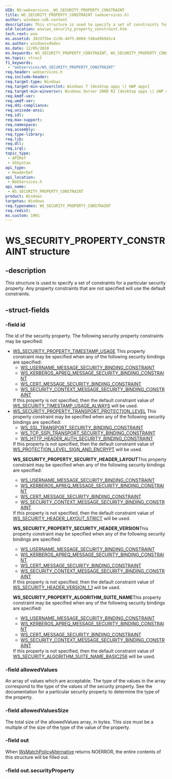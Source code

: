 ```yaml
---
UID: NS:webservices._WS_SECURITY_PROPERTY_CONSTRAINT
title: WS_SECURITY_PROPERTY_CONSTRAINT (webservices.h)
author: windows-sdk-content
description: This structure is used to specify a set of constraints for a particular security property. Any property constraints that are not specified will use the default constraints.
old-location: wsw\ws_security_property_constraint.htm
tech.root: wsw
ms.assetid: 382d75be-2c56-44f5-8069-740ad9b9d1c4
ms.author: windowssdkdev
ms.date: 12/05/2018
ms.keywords: WS_SECURITY_PROPERTY_CONSTRAINT, WS_SECURITY_PROPERTY_CONSTRAINT structure [Web Services for Windows], webservices/WS_SECURITY_PROPERTY_CONSTRAINT, wsw.ws_security_property_constraint
ms.topic: struct
f1_keywords: 
 - "webservices/WS_SECURITY_PROPERTY_CONSTRAINT"
req.header: webservices.h
req.include-header: 
req.target-type: Windows
req.target-min-winverclnt: Windows 7 [desktop apps \| UWP apps]
req.target-min-winversvr: Windows Server 2008 R2 [desktop apps \| UWP apps]
req.kmdf-ver: 
req.umdf-ver: 
req.ddi-compliance: 
req.unicode-ansi: 
req.idl: 
req.max-support: 
req.namespace: 
req.assembly: 
req.type-library: 
req.lib: 
req.dll: 
req.irql: 
topic_type:
 - APIRef
 - kbSyntax
api_type:
 - HeaderDef
api_location:
 - WebServices.h
api_name:
 - WS_SECURITY_PROPERTY_CONSTRAINT
product: Windows
targetos: Windows
req.typenames: WS_SECURITY_PROPERTY_CONSTRAINT
req.redist: 
ms.custom: 19H1
---
```


# WS_SECURITY_PROPERTY_CONSTRAINT structure


## -description


This structure is used to specify a set of constraints
                for a particular security property.
                Any property constraints that are not specified will use
                the default constraints.
            


## -struct-fields




### -field id

The id of the security property.  The following security
                    property constraints may be specified:
                

<ul>
<li>
<a href="https://docs.microsoft.com/windows/desktop/api/webservices/ne-webservices-ws_security_property_id">WS_SECURITY_PROPERTY_TIMESTAMP_USAGE</a>
This property constraint may be specified when any 
                        of the following security bindings are specified:
                    

<ul>
<li>
<a href="https://docs.microsoft.com/windows/win32/api/webservices/ns-webservices-ws_username_message_security_binding_constraint">WS_USERNAME_MESSAGE_SECURITY_BINDING_CONSTRAINT</a>
</li>
<li>
<a href="https://docs.microsoft.com/windows/win32/api/webservices/ns-webservices-ws_kerberos_apreq_message_security_binding_constraint">WS_KERBEROS_APREQ_MESSAGE_SECURITY_BINDING_CONSTRAINT</a>
</li>
<li>
<a href="https://docs.microsoft.com/windows/win32/api/webservices/ns-webservices-ws_cert_message_security_binding_constraint">WS_CERT_MESSAGE_SECURITY_BINDING_CONSTRAINT</a>
</li>
<li>
<a href="https://docs.microsoft.com/windows/win32/api/webservices/ns-webservices-ws_security_context_message_security_binding_constraint">WS_SECURITY_CONTEXT_MESSAGE_SECURITY_BINDING_CONSTRAINT</a>
</li>
</ul>
If this property is not specified, then the default constraint value
                        of <a href="https://docs.microsoft.com/windows/desktop/api/webservices/ne-webservices-ws_security_timestamp_usage">WS_SECURITY_TIMESTAMP_USAGE_ALWAYS</a> will be used.
                    

</li>
<li>
<a href="https://docs.microsoft.com/windows/desktop/api/webservices/ne-webservices-ws_security_property_id">WS_SECURITY_PROPERTY_TRANSPORT_PROTECTION_LEVEL</a>
This property constraint may be specified when any
                        of the following security bindings are specified:
                    

<ul>
<li>
<a href="https://docs.microsoft.com/windows/win32/api/webservices/ns-webservices-ws_ssl_transport_security_binding_constraint">WS_SSL_TRANSPORT_SECURITY_BINDING_CONSTRAINT</a>
</li>
<li>
<a href="https://docs.microsoft.com/windows/win32/api/webservices/ns-webservices-ws_tcp_sspi_transport_security_binding_constraint">WS_TCP_SSPI_TRANSPORT_SECURITY_BINDING_CONSTRAINT</a>
</li>
<li>
<a href="https://docs.microsoft.com/windows/win32/api/webservices/ns-webservices-ws_http_header_auth_security_binding_constraint">WS_HTTP_HEADER_AUTH_SECURITY_BINDING_CONSTRAINT</a>
</li>
</ul>
If this property is not specified, then the default constraint value
                        of <a href="https://docs.microsoft.com/windows/desktop/api/webservices/ne-webservices-ws_protection_level">WS_PROTECTION_LEVEL_SIGN_AND_ENCRYPT</a> will be used.
                    
<b>WS_SECURITY_PROPERTY_SECURITY_HEADER_LAYOUT</b>This property constraint may be specified when any
                        of the following security bindings are specified:
                    

<ul>
<li>
<a href="https://docs.microsoft.com/windows/win32/api/webservices/ns-webservices-ws_username_message_security_binding_constraint">WS_USERNAME_MESSAGE_SECURITY_BINDING_CONSTRAINT</a>
</li>
<li>
<a href="https://docs.microsoft.com/windows/win32/api/webservices/ns-webservices-ws_kerberos_apreq_message_security_binding_constraint">WS_KERBEROS_APREQ_MESSAGE_SECURITY_BINDING_CONSTRAINT</a>
</li>
<li>
<a href="https://docs.microsoft.com/windows/win32/api/webservices/ns-webservices-ws_cert_message_security_binding_constraint">WS_CERT_MESSAGE_SECURITY_BINDING_CONSTRAINT</a>
</li>
<li>
<a href="https://docs.microsoft.com/windows/win32/api/webservices/ns-webservices-ws_security_context_message_security_binding_constraint">WS_SECURITY_CONTEXT_MESSAGE_SECURITY_BINDING_CONSTRAINT</a>
</li>
</ul>
If this property is not specified, then the default constraint value
                        of <a href="https://docs.microsoft.com/windows/desktop/api/webservices/ne-webservices-ws_security_header_layout">WS_SECURITY_HEADER_LAYOUT_STRICT</a> will be used.
                    
<b>WS_SECURITY_PROPERTY_SECURITY_HEADER_VERSION</b>This property constraint may be specified when any
                        of the following security bindings are specified:
                    

<ul>
<li>
<a href="https://docs.microsoft.com/windows/win32/api/webservices/ns-webservices-ws_username_message_security_binding_constraint">WS_USERNAME_MESSAGE_SECURITY_BINDING_CONSTRAINT</a>
</li>
<li>
<a href="https://docs.microsoft.com/windows/win32/api/webservices/ns-webservices-ws_kerberos_apreq_message_security_binding_constraint">WS_KERBEROS_APREQ_MESSAGE_SECURITY_BINDING_CONSTRAINT</a>
</li>
<li>
<a href="https://docs.microsoft.com/windows/win32/api/webservices/ns-webservices-ws_cert_message_security_binding_constraint">WS_CERT_MESSAGE_SECURITY_BINDING_CONSTRAINT</a>
</li>
<li>
<a href="https://docs.microsoft.com/windows/win32/api/webservices/ns-webservices-ws_security_context_message_security_binding_constraint">WS_SECURITY_CONTEXT_MESSAGE_SECURITY_BINDING_CONSTRAINT</a>
</li>
</ul>
If this property is not specified, then the default constraint value
                        of <a href="https://docs.microsoft.com/windows/desktop/api/webservices/ne-webservices-ws_security_header_version">WS_SECURITY_HEADER_VERSION_1_1</a> will be used.
                    
<b>WS_SECURITY_PROPERTY_ALGORITHM_SUITE_NAME</b>This property constraint may be specified when any
                    of the following security bindings are specified:
                  

<ul>
<li>
<a href="https://docs.microsoft.com/windows/win32/api/webservices/ns-webservices-ws_username_message_security_binding_constraint">WS_USERNAME_MESSAGE_SECURITY_BINDING_CONSTRAINT</a>
</li>
<li>
<a href="https://docs.microsoft.com/windows/win32/api/webservices/ns-webservices-ws_kerberos_apreq_message_security_binding_constraint">WS_KERBEROS_APREQ_MESSAGE_SECURITY_BINDING_CONSTRAINT</a>
</li>
<li>
<a href="https://docs.microsoft.com/windows/win32/api/webservices/ns-webservices-ws_cert_message_security_binding_constraint">WS_CERT_MESSAGE_SECURITY_BINDING_CONSTRAINT</a>
</li>
<li>
<a href="https://docs.microsoft.com/windows/win32/api/webservices/ns-webservices-ws_security_context_message_security_binding_constraint">WS_SECURITY_CONTEXT_MESSAGE_SECURITY_BINDING_CONSTRAINT</a>
</li>
</ul>
If this property is not specified, then the default constraint value
                    of <a href="https://docs.microsoft.com/windows/desktop/api/webservices/ne-webservices-ws_security_algorithm_suite_name">WS_SECURITY_ALGORITHM_SUITE_NAME_BASIC256</a> will be used.
                  

</li>
</ul>

### -field allowedValues

An array of values which are acceptable.  The type of
                    the values in the array correspond to the type of the values
                    of the security property.  See the documentation for
                    a particular security property to determine the type of the
                    property.
                


### -field allowedValuesSize

The total size of the allowedValues array, in bytes.  This
                    size must be a multiple of the size of the type of the value
                    of the property.
                


### -field out

When <a href="https://docs.microsoft.com/windows/desktop/api/webservices/nf-webservices-wsmatchpolicyalternative">WsMatchPolicyAlternative</a> returns NOERROR, the
                    entire contents of this structure will be filled out.
                


### -field out.securityProperty

 



